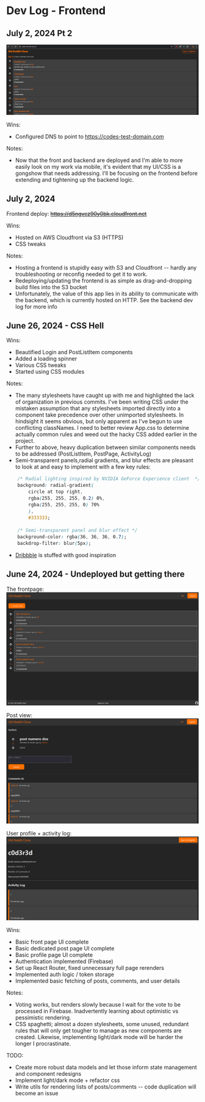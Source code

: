 # Dev Log - Frontend

## July 2, 2024 Pt 2

![July 2 UI](./readme_resources/jul2frontpage.png)

Wins:
* Configured DNS to point to https://codes-test-domain.com

Notes:
* Now that the front and backend are deployed and I'm able to more easily look on my work via mobile, it's evident that my UI/CSS is a gongshow that needs addressing. I'll be focusing on the frontend before extending and tightening up the backend logic.

## July 2, 2024

Frontend deploy: ~~https://d5ngvcz90y0bk.cloudfront.net~~

Wins:
* Hosted on AWS Cloudfront via S3 (HTTPS)
* CSS tweaks

Notes:
* Hosting a frontend is stupidly easy with S3 and Cloudfront -- hardly any troubleshooting or reconfig needed to get it to work. 
* Redeploying/updating the frontend is as simple as drag-and-dropping build files into the S3 bucket
* Unfortunately, the value of this app lies in its ability to communicate with the backend, which is currently hosted on HTTP. See the backend dev log for more info

## June 26, 2024 - CSS Hell

Wins:
- Beautified Login and PostListItem components
- Added a loading spinner
- Various CSS tweaks
- Started using CSS modules

Notes:
- The many stylesheets have caught up with me and highlighted the lack of organization in previous commits. I've been writing CSS under the mistaken assumption that any stylesheets imported directly into a component take precedence over other unimported stylesheets. In hindsight it seems obvious, but only apparent as I've begun to use conflicting classNames. I need to better review App.css to determine actually common rules and weed out the hacky CSS added earlier in the project.
- Further to above, heavy duplication between similar components needs to be addressed (PostListItem, PostPage, ActivityLog) 
- Semi-transparent panels,radial gradients, and blur effects are pleasant to look at and easy to implement with a few key rules:
```css
    /* Radial lighting inspired by NVIDIA GeForce Experience client  */
    background: radial-gradient(
        circle at top right,
        rgba(255, 255, 255, 0.2) 0%,
        rgba(255, 255, 255, 0) 70%
        ),
        #333333;

    /* Semi-transparent panel and blur effect */
    background-color: rgba(36, 36, 36, 0.7);
    backdrop-filter: blur(5px);
```
- [Dribbble](https://www.dribbble.com) is stuffed with good inspiration


## June 24, 2024 - Undeployed but getting there

The frontpage:
![frontpage](./readme_resources/frontpage_ui_06242024.png)

Post view:
![post](./readme_resources/postpage_ui_06242024.png)

User profile + activity log:
![profile](./readme_resources/profile_ui_06242024.png)

Wins:

- Basic front page UI complete
- Basic dedicated post page UI complete
- Basic profile page UI complete
- Authentication implemented (Firebase)
- Set up React Router, fixed unnecessary full page rerenders
- Implemented auth logic / token storage
- Implemented basic fetching of posts, comments, and user details

Notes:

- Voting works, but renders slowly because I wait for the vote to be processed in Firebase. Inadvertently learning about optimistic vs pessimistic rendering.
- CSS spaghetti; almost a dozen stylesheets, some unused, redundant rules that will only get tougher to manage as new components are created. Likewise, implementing light/dark mode will be harder the longer I procrastinate.

TODO:

- Create more robust data models and let those inform state management and component redesigns
- Implement light/dark mode + refactor css
- Write utils for rendering lists of posts/comments -- code duplication will become an issue
